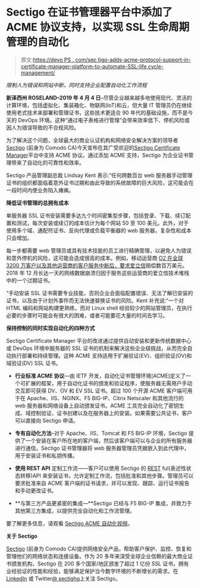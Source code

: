 # Sectigo 在证书管理器平台中添加了 ACME 协议支持，以实现 SSL 生命周期管理的自动化

> 原文:[https://devo PS . com/sec tigo-adds-acme-protocol-support-in-certificate-manager-platform-to-automate-SSL-life cycle-management/](https://devops.com/sectigo-adds-acme-protocol-support-in-certificate-manager-platform-to-automate-ssl-lifecycle-management/)

*限制人为错误和网站中断，同时支持企业配置自动化工作流程*

**新泽西州 ROSELAND–2019 年 4 月 4 日**–尽管企业越来越多地使用现代、灵活的计算环境，包括虚拟化、集装箱化、物联网(IoT)和云，但大量 IT 管理员仍在继续使用老式技术来部署和管理证书，这些技术更适合 90 年代的基础设施，而不是今天的 DevOps 环境。这种“通过电子表格进行管理”会带来效率低下、停机风险或因人为错误导致的不合规风险。

为了解决这个问题，全球最大的商业认证机构和网络安全解决方案的领导者 [Sectigo](https://sectigo.com/) (前身为 Comodo CA)今天宣布在其广受欢迎的[Sectigo Certificate Manager](https://sectigo.com/products/management-solutions/sectigo-certificate-manager)平台中支持 ACME 协议。通过添加 ACME 支持，Sectigo 为企业证书管理带来了自动化的可靠性和效率。

Sectigo 产品管理副总裁 Lindsay Kent 表示:“任何跨数百台 web 服务器手动管理证书的组织都面临着意外证书过期和由此导致的系统故障的巨大风险，这可能会在一段时间内使业务陷入瘫痪。

**降低证书管理的总拥有成本**

单服务器 SSL 证书安装需要多达九个时间密集型步骤，包括登录、下载、续订配置和测试，每次安装或续订的成本估计为每个网站 50 至 100 美元。此外，对于使用多个域、通配符证书、反向代理或负载平衡器的 web 服务器，复杂性和成本只会增加。

每一步都需要 web 管理员或具有技术技能的员工进行精确管理，以避免人为错误和意外停机的风险，这可能会造成很高的成本。例如，移动运营商 [O2 在全球 3200 万客户以及其他运营商的客户服务中断后，要求爱立信](https://www.bbc.com/news/business-46499366)赔偿数百万美元。2018 年 12 月长达一天的网络数据崩溃归因于服务这些运营商的爱立信技术堆栈中的一个过期证书。

“手动安装 SSL 证书需要专业技能，否则企业会面临配置错误、无法了解已安装的证书，以及由于计划外事件而无法快速替换证书的风险。Kent 补充说:“一个对 HTML 编码和网站构建更熟练，而对 Linux shell 经验较少的网站管理员，在执行必要的步骤时可能会有很大的困难，或者可能要花大量的时间去学习。

**保持控制的同时实现自动化的四种方式**

Sectigo Certificate Manager 平台的改进通过提供自动安装和更新传统数据中心或 DevOps 环境中服务器的 SSL 证书的机制来解决这些企业级挑战，从而完全自动执行部署和持续管理。这种 ACME 支持适用于扩展验证(EV)、组织验证(OV)和域验证(DV) SSL 证书。

*   **行业标准 ACME 协议**—由 IETF 开发，自动化证书管理环境(ACME)定义了一个可扩展的框架，用于自动化证书的颁发和验证程序，使服务器无需用户手动交互即可获得 DV、OV 和 EV SSL 证书。超过 100 个开源 ACME 客户端可用于在 Apache、IIS、NGINX、F5 BIG-IP、Citrix Netscaler 和其他流行的 web 服务器和网络设备上自动颁发证书。ACME 工具完全自动化了密钥生成、域控制验证、证书创建以及在服务器上的安装。如果需要公共证书，客户可以直接向 Sectigo 申请。

*   **专有自动化方法**–对于 Apache、IIS、Tomcat 和 F5 BIG-IP 环境，Sectigo 提供了一个安装在客户所在地的客户端，然后该客户端可以与企业的所有服务器进行通信。Sectigo 证书管理器将 web 服务器管理员凭据嵌入到此代理中，用于安装证书和私钥传播。

*   **使用 REST API** 定制工作流——客户可以使用 Sectigo 的 [REST](https://www.smashingmagazine.com/2018/01/understanding-using-rest-api/) ful(表述性状态转移)API 来安装证书，允许定制工作流，包括批准和其他步骤。管理员可以要求批准来自 ACME 客户端的证书请求，并可以发现、跟踪、运行证书报告和手动更改证书。

*   **与第三方产品更紧密的集成—**Sectigo 已经与 F5 BIG-IP 集成，并致力于其他第三方集成，以提供完全自动化和工作流管理。

要了解更多信息，请观看 [Sectigo ACME 自动化视频](https://sectigo.com/resources/sectigos-acme-automation)。

**关于 Sectigo**

[Sectigo](https://sectigo.com/) (前身为 Comodo CA)提供网络安全产品，帮助客户保护、监控、恢复和管理他们的网络状态和连接设备。作为 20 多年来深受全球企业信赖的最大商业证书颁发机构，Sectigo 在 200 多个国家/地区颁发了超过 1 亿份 SSL 证书，拥有业经验证的性能和经验，能够满足保护当今数字环境的不断增长的需求。在 [LinkedIn](https://www.linkedin.com/company/sectigo/) 或 Twitter[@ sectighq](https://twitter.com/SectigoHQ)上关注 Sectigo。